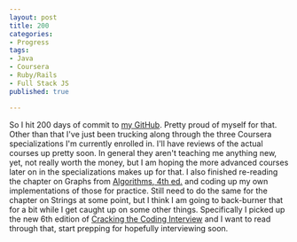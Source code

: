 ```yaml
---
layout: post
title: 200
categories: 
- Progress
tags: 
- Java
- Coursera
- Ruby/Rails
- Full Stack JS
published: true

---
```


So I hit 200 days of commit to <a href="https://github.com/TaylorHuston" target="_blank">my GitHub</a>. Pretty proud of myself for that. Other than that I've just been trucking along through the three Coursera specializations I'm currently enrolled in. I'll have reviews of the actual courses up pretty soon. In general they aren't teaching me anything new, yet, not really worth the money, but I am hoping the more advanced courses later on in the specializations makes up for that. I also finished re-reading the chapter on Graphs from <a href="http://algs4.cs.princeton.edu/home/" target="_blank">Algorithms, 4th ed.</a> and coding up my own implementations of those for practice. Still need to do the same for the chapter on Strings at some point, but I think I am going to back-burner that for a bit while I get caught up on some other things. Specifically I picked up the new 6th edition of <a href="http://www.amazon.com/Cracking-Coding-Interview-6th-Edition/dp/0984782850" target="_blank">Cracking the Coding Interview</a> and I want to read through that, start prepping for hopefully interviewing soon.
